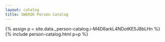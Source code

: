 ```yaml
---
layout: catalog
title: SWERIK Person Catalog
---
```

{% assign p = site.data._person-catalog.i-M4D6arkL4NDotKE5J8bLHn %}
{% include person-catalog.html p=p %}

